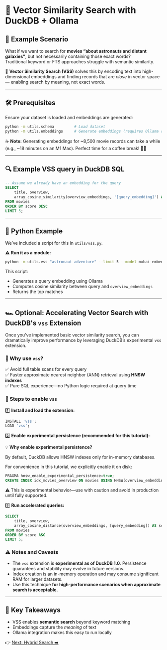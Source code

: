# 🧠 Vector Similarity Search with DuckDB + Ollama

## 🚀 Example Scenario

What if we want to search for **movies “about astronauts and distant galaxies”**, but not necessarily containing those exact words?  
Traditional keyword or FTS approaches struggle with semantic similarity.

🔔 **Vector Similarity Search (VSS)** solves this by encoding text into high-dimensional embeddings and finding records that are *close* in vector space — enabling search by meaning, not exact words.

---

## 🛠️ Prerequisites

Ensure your dataset is loaded and embeddings are generated:

```bash
python -m utils.schema         # Load dataset
python -m utils.embeddings     # Generate embeddings (requires Ollama running)
```

☕ **Note:** Generating embeddings for ~8,500 movie records can take a while (e.g., ~18 minutes on an M1 Mac). Perfect time for a coffee break! 🧘‍♂️

---

## 🔍 Example VSS query in DuckDB SQL

```sql
-- Assume we already have an embedding for the query
SELECT 
    title, overview,
    array_cosine_similarity(overview_embeddings, '[query_embedding]') AS score
FROM movies
ORDER BY score DESC
LIMIT 5;
```

---

## 🐍 Python Example

We’ve included a script for this in `utils/vss.py`.

⚠️ **Run it as a module:**

```bash
python -m utils.vss "astronaut adventure" --limit 5 --model mxbai-embed-large
```

This script:
- Generates a query embedding using Ollama
- Computes cosine similarity between query and `overview_embeddings`
- Returns the top matches

---

## 🏎️ Optional: Accelerating Vector Search with DuckDB's `vss` Extension

Once you’ve implemented basic vector similarity search, you can dramatically improve performance by leveraging DuckDB’s experimental `vss` extension.

### 🔔 Why use `vss`?

✅ Avoid full table scans for every query  
✅ Faster approximate nearest neighbor (ANN) retrieval using **HNSW indexes**  
✅ Pure SQL experience—no Python logic required at query time

### 🧰 Steps to enable `vss`

1️⃣ **Install and load the extension:**

```sql
INSTALL 'vss';
LOAD 'vss';
```

2️⃣ **Enable experimental persistence (recommended for this tutorial):**

💡 **Why enable experimental persistence?**

By default, DuckDB allows HNSW indexes only for in-memory databases.

For convenience in this tutorial, we explicitly enable it on disk:

```sql
PRAGMA hnsw_enable_experimental_persistence=true;
CREATE INDEX idx_movies_overview ON movies USING HNSW(overview_embeddings);
```

⚠️ This is experimental behavior—use with caution and avoid in production until fully supported.

3️⃣ **Run accelerated queries:**

```sql
SELECT 
    title, overview,
    array_cosine_distance(overview_embeddings, [query_embedding]) AS score
FROM movies
ORDER BY score ASC
LIMIT 5;
```

### ⚠️ Notes and Caveats

- The `vss` extension is **experimental as of DuckDB 1.0**. Persistence guarantees and stability may evolve in future versions.
- Index creation is an in-memory operation and may consume significant RAM for larger datasets.
- Use this technique **for high-performance scenarios when approximate search is acceptable.**

---

## 🎯 Key Takeaways

- VSS enables **semantic search** beyond keyword matching
- Embeddings capture the *meaning* of text
- Ollama integration makes this easy to run locally

👉 [Next: Hybrid Search ➡️](05_hybrid_search.md)

